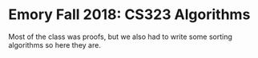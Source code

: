 # Emory Fall 2018: CS323 Algorithms
Most of the class was proofs, but we also had to write some sorting algorithms so here they are.
